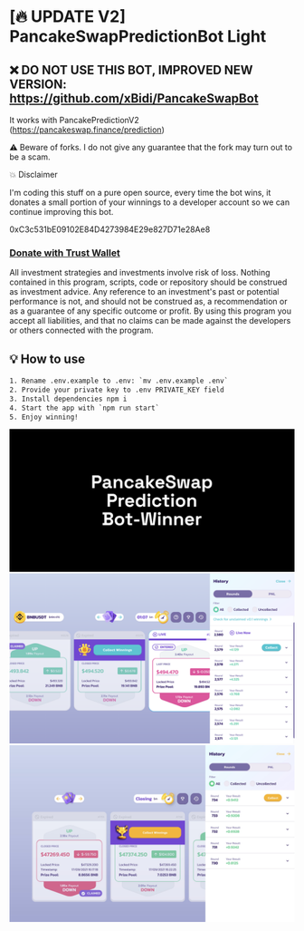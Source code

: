 # [🔥 UPDATE V2] PancakeSwapPredictionBot Light


## ❌ DO NOT USE THIS BOT, IMPROVED NEW VERSION: https://github.com/xBidi/PancakeSwapBot

It works with PancakePredictionV2 (https://pancakeswap.finance/prediction)

⚠️ Beware of forks. I do not give any guarantee that the fork may turn out to be a scam.

💥 Disclaimer

I'm coding this stuff on a pure open source, every time the bot wins, it donates a small portion of your winnings to a developer account so we can continue improving this bot.

0xC3c531bE09102E84D4273984E29e827D71e28Ae8

### [Donate with Trust Wallet](https://link.trustwallet.com/send?asset=c20000714&address=0xC3c531bE09102E84D4273984E29e827D71e28Ae8)

All investment strategies and investments involve risk of loss. Nothing contained in this program, scripts, code or repository should be construed as investment advice. Any reference to an investment's past or potential performance is not, and should not be construed as, a recommendation or as a guarantee of any specific outcome or profit. By using this program you accept all liabilities, and that no claims can be made against the developers or others connected with the program.

## 💡 How to use

```
1. Rename .env.example to .env: `mv .env.example .env`
2. Provide your private key to .env PRIVATE_KEY field
3. Install dependencies npm i
4. Start the app with `npm run start`
5. Enjoy winning!
```

![alt PancakeSwap Prediction Bot-Winner](images/ppw-image.png)
![alt PancakeSwap Prediction Bot-Winner Screenshot](images/ppw-image-2.png)
![alt Candle Genie Bot-Winner Screenshot](images/ppw-image-3.png)
